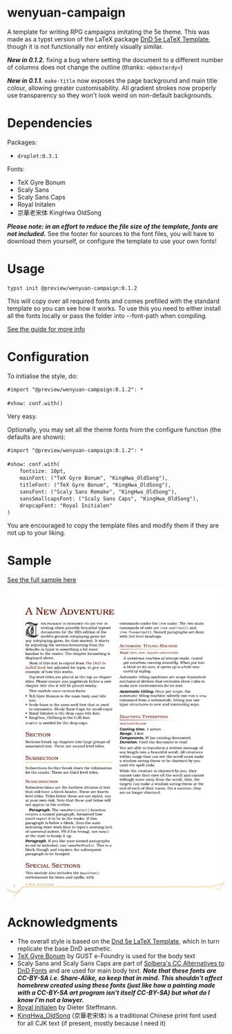 # wenyuan-campaign

A template for writing RPG campaigns imitating the 5e theme. This was made as a typst version of the LaTeX package [DnD 5e LaTeX Template](https://github.com/rpgtex/DND-5e-LaTeX-Template), though it is not functionally nor entirely visually similar.

***New in 0.1.2.*** fixing a bug where setting the document to a different number of columns does not change the outline (thanks: `<@dexterdy>`)

***New in 0.1.1.*** `make-title` now exposes the page background and main title colour, allowing greater customisability. All gradient strokes now properly use transparency so they won't look weird on non-default backgrounds. 

# Dependencies

Packages:
- `droplet:0.3.1`

Fonts: 
- TeX Gyre Bonum
- Scaly Sans
- Scaly Sans Caps
- Royal Initalen
- 京華老宋体 KingHwa OldSong

***Please note: in an effort to reduce the file size of the template, fonts are not included.*** See the footer for sources to the font files, you will have to download them yourself, or configure the template to use your own fonts!

# Usage

```
typst init @preview/wenyuan-campaign:0.1.2
```

This will copy over all required fonts and comes prefilled with the standard template so you can see how it works. To use this you need to either install all the fonts locally or pass the folder into --font-path when compiling.

[See the guide for more info](https://github.com/yanwenywan/typst-packages/tree/campaign/docs.pdf)

# Configuration

To initialise the style, do:

```typ
#import "@preview/wenyuan-campaign:0.1.2": *

#show: conf.with() 
```

Very easy.

Optionally, you may set all the theme fonts from the configure function (the defaults are shown):

```typ
#import "@preview/wenyuan-campaign:0.1.2": *

#show: conf.with(
    fontsize: 10pt,
    mainFont: ("TeX Gyre Bonum", "KingHwa_OldSong"),
    titleFont: ("TeX Gyre Bonum", "KingHwa_OldSong"),
    sansFont: ("Scaly Sans Remake", "KingHwa_OldSong"),
    sansSmallcapsFont: ("Scaly Sans Caps", "KingHwa_OldSong"),
    dropcapFont: "Royal Initialen"
) 
```

You are encouraged to copy the template files and modify them if they are not up to your liking.

# Sample

[See the full sample here](https://github.com/yanwenywan/typst-packages/tree/campaign/sample.pdf)

![sample](./sample.png)

# Acknowledgments

- The overall style is based on the [Dnd 5e LaTeX Template](https://github.com/rpgtex/DND-5e-LaTeX-Template), which in turn replicate the base DnD aesthetic.
- [TeX Gyre Bonum](https://ctan.org/pkg/tex-gyre-bonum) by GUST e-Foundry is used for the body text
- Scaly Sans and Scaly Sans Caps are part of [Solbera's CC Alternatives to DnD Fonts](https://github.com/jonathonf/solbera-dnd-fonts) and are used for main body text. ***Note that these fonts are CC-BY-SA i.e. Share-Alike, so keep that in mind. This shouldn't affect homebrew created using these fonts (just like how a painting made with a CC-BY-SA art program isn't itself CC-BY-SA) but what do I know I'm not a lawyer.***
- [Royal Initialen](https://www.1001fonts.com/royal-initialen-font.html) by Dieter Steffmann. 
- [KingHwa_OldSong](https://zhuanlan.zhihu.com/p/637491623) (京華老宋体) is a traditional Chinese print font used for all CJK text (if present, mostly because I need it)

